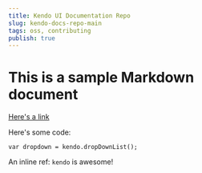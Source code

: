 ```yaml
---
title: Kendo UI Documentation Repo
slug: kendo-docs-repo-main
tags: oss, contributing
publish: true
---
```


# This is a sample Markdown document

[Here's a link](http://kendoui.com)

Here's some code:
	
	var dropdown = kendo.dropDownList();

An inline ref: `kendo` is awesome!